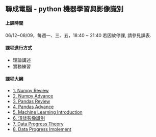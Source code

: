 ## 聯成電腦 - python 機器學習與影像識別

#### 上課時間

06/12~08/09，每週一、三、五，18:40 ~ 21:40
若因故停課, 請參見課表.

#### 課程進行方式

- 理論講述
- 實務練習

#### 課程大綱
- [1. Numpy Review](http://mirdex.github.io/MachineLearning0612/1.%20Numpy%20總複習1_Q.slides.html)
- [2. Numpy Advance](http://mirdex.github.io/MachineLearning0612/2.%20NumPy_Q.slides.html)
- [3. Pandas Review](http://mirdex.github.io/MachineLearning0612/3.%20Pandas%20總複習1_Q.slides.html)
- [4. Pandas Advance](http://mirdex.github.io/MachineLearning0612/4.%20Pandas_Q.slides.html)
- [5. Machine Learning Introduction](http://mirdex.github.io/MachineLearning0612/5.Machine%20Learning%20Introduction.slides.html)
- [6. 淺談影像識別](http://mirdex.github.io/MachineLearning0612/6.淺談影像識別_Q.slides.html)
- [7. Data Progress Theory](http://mirdex.github.io/MachineLearning0612/7.%20Data%20Progress%20Theory_Q.slides.html)
- [8. Data Progress Implement](http://mirdex.github.io/MachineLearning0612/8.Data%20Process%20Implement_Q.slides.html)
